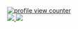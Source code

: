 <a href="#">
<img src="https://komarev.com/ghpvc/?username=interpreterK&color=cc2727&style=flat-square&label=PROFILE+VIEWS" alt="profile view counter">
<div>
<img src="https://github-readme-stats.vercel.app/api/top-langs/?username=unixtensor&langs_count=30&layout=pie&theme=transparent&include_all_commits=true">
<img src="https://github-readme-stats.vercel.app/api?username=unixtensor&count_private=true&show_icons=true&theme=transparent&include_all_commits=true&rank_icon=github">
</div>
</a>
